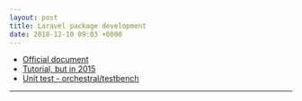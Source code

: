 ```yaml
---
layout: post
title: Laravel package development
date: 2018-12-10 09:03 +0000
---
```


* [Official document](https://laravel.com/docs/5.7/packages)
* [Tutorial, but in 2015](https://websanova.com/blog/laravel/creating-a-new-package-in-laravel-5-part-1-package-workflow)
* [Unit test - orchestral/testbench](https://github.com/orchestral/testbench)


---
